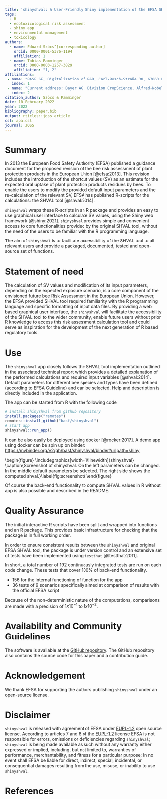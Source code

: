```yaml
---
title: 'shinyshval: A User-Friendly Shiny implementation of the EFSA SHVAL tool for the use in Bee risk assessment'
tags:
  - R
  - ecotoxicological risk assessment
  - shiny app
  - environmental management
  - toxicology
authors:
  - name: Eduard Szöcs^[corresponding author]
    orcid: 0000-0001-5376-1194
    affiliation: 1 
  - name: Tobias Pamminger
    orcid: 0000-0003-1257-3829
    affiliation: "1, 2"
affiliations:
 - name: "BASF SE, Digitalization of R&D, Carl-Bosch-Straße 38, 67063 Ludwigshafen am Rhein, Germany"
   index: 1
 - name: "Current address: Bayer AG, Division CropScience, Alfred-Nobel-Straße 50, 40789 Monheim am Rhein, Germany"
   index: 2
citation_author: Szöcs & Pamminger
date: 10 February 2022
year: 2022
bibliography: paper.bib
output: rticles::joss_article
csl: apa.csl
journal: JOSS
---
```


# Summary

In 2013 the European Food Safety Authority (EFSA) published a guidance document for the proposed revision of the bee risk assessment of plant protection products in the European Union [@efsa:2013]. 
This revision includes the introduction of the shortcut values (SV) as an estimate for the expected oral uptake of plant protection products residues by bees. 
To enable the users to modify the provided default input parameters and the re-calculation of the relevant SV, EFSA has published R-scripts for the calculations: the SHVAL tool [@shval:2014].

`shinyshval` wraps these R-scripts in an R package and provides an easy to use graphical user interface to calculate SV values, using the Shiny web framework [@shiny:2021].
`shinyshval` provides simple and convenient access to core functionalities provided by the original SHVAL tool, without the need of the users to be familiar with the R programming language.

The aim of `shinyshval` is to facilitate accessibility of the SHVAL tool to all relevant users and provide a packaged, documented, tested and open-source set of functions. 


# Statement of need

The calculation of SV values and modification of its input parameters, depending on the expected exposure scenario, is a core component of the envisioned future bee Risk Assessment in the European Union. 
However, the EFSA provided SHVAL tool required familiarity with the R programming language and specific formatting of input data files.
By providing a web based graphical user interface, the `shinyshval` will facilitate the accessibility of the SHVAL tool to the wider community, enable future users without prior R knowledge to access this risk assessment calculation tool and could serve as inspiration for the development of the next generation of R based regulatory tools.


# Use

The `shinyshval` app closely follows the SHVAL tool implementation outlined in the associated technical report which provides a detailed explanation of the performed calculations and required input variables [@shval:2014].
Default parameters for different bee species and types have been defined (according to EFSA Guideline) and can be selected.
Help and description is directly included in the application.

The app can be started from R with the following code


```r
# install shinyshval from github repository
install.packages("remotes")
remotes::install_github("basf/shinyshval")
# start app
shinyshval::run_app()
```

It can be also easily be deployed using docker [@rocker:2017].
A demo app using docker can be spin up on binder: https://mybinder.org/v2/gh/basf/shinyshval/binder?urlpath=shiny


\begin{figure}
\includegraphics[width=1\linewidth]{shinyshval} \caption{Screenshot of shinyshval. On the left parameters can be changed. In the middle default parameters be selected. The right side shows the computed shval.}\label{fig:screenshot}
\end{figure}

Of course the back-end functionality to compute SHVAL values in R without app is also possible and described in the README.

# Quality Assurance

The initial interactive R scripts have been split and wrapped into functions and an R package.
This provides basic infrastructure for checking that the package is in full working order.

In order to ensure consistent results between the `shinyshval` and original EFSA SHVAL tool,
the package is under version control and an extensive set of tests have been implemented using `testthat` [@testthat:2011]. 

In short, a total number of 192 continuously integrated tests are run on each code change.
These tests that cover 100% of back-end functionality. 

* 156 for the internal functioning of function for the app
* 36 tests of 9 scenarios specifically aimed at comparison of results with the official EFSA script

Because of the non-deterministic nature of the computations, comparisons are made with a precision of $1x10^{-1}$ to $1x10^{-2}$.


# Availability and Community Guidelines

The software is available at the [GitHub repository](https://github.com/basf/shinyshval).
The GitHub repository also contains the source code for this paper and a contribution guide.

# Acknowledgement

We thank EFSA for supporting the authors publishing `shinyshval` under an open-source license.

# Disclaimer

`shinyshval` is released with agreement of EFSA under [EUPL-1.2](https://joinup.ec.europa.eu/collection/eupl/eupl-text-eupl-12) open source license.
According to articles 7 and 8 of the [EUPL-1.2](https://joinup.ec.europa.eu/collection/eupl/eupl-text-eupl-12) license EFSA is not responsible for errors, omissions or deficiencies regarding `shinyshval`;
`shinyshval` is being made available as such without any warranty either expressed or implied, including, but not limited to, warranties of performance, merchantability, and fitness for a particular purpose; 
In no event shall EFSA be liable for direct, indirect, special, incidental, or consequential damages resulting from the use, misuse, or inability to use `shinyshval`.

# References
